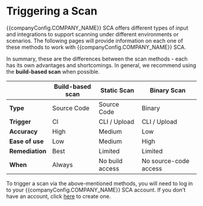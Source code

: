 <script setup>
import { companyConfig } from '../../../config/companyConfig.js'
</script>

# Triggering a Scan

{{companyConfig.COMPANY_NAME}} SCA offers different types of input and integrations to support scanning under different environments or scenarios. The following pages will provide information on each one of these methods to work with {{companyConfig.COMPANY_NAME}} SCA.

In summary, these are the differences between the scan methods - each has its own advantages and shortcomings. In general, we recommend using the **build-based scan** when possible.

|                 | **Build-based scan** | **Static Scan** | **Binary Scan**       |
| --------------- | -------------------- | --------------- | --------------------- |
| **Type**        | Source Code          | Source Code     | Binary                |
| **Trigger**     | CI                   | CLI / Upload    | CLI / Upload          |
| **Accuracy**    | High                 | Medium          | Low                   |
| **Ease of use** | Low                  | Medium          | High                  |
| **Remediation** | Best                 | Limited         | Limited               |
| **When**        | Always               | No build access | No source-code access |

To trigger a scan via the above-mentioned methods, you will need to log in to your {{companyConfig.COMPANY_NAME}} SCA account. If you don’t have an account, click [here](https://scantist.atlassian.net/wiki/spaces/SD/pages/1777958921) to create one.
